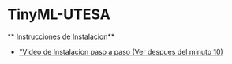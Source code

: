 # TinyML-UTESA

** [Instrucciones de Instalacion](https://github.com/EdwinMarteZorrilla/tinyML-UTESA/blob/main/instalacion.md)**
+ ["Video de Instalacion paso a paso (Ver despues del minuto 10)](https://www.youtube.com/watch?v=zXL2RrBrslI)
